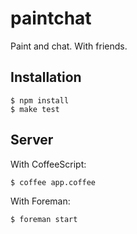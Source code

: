 # paintchat

Paint and chat. With friends.

## Installation

```
$ npm install
$ make test
```

## Server

With CoffeeScript:

```
$ coffee app.coffee
```

With Foreman:

```
$ foreman start
```
